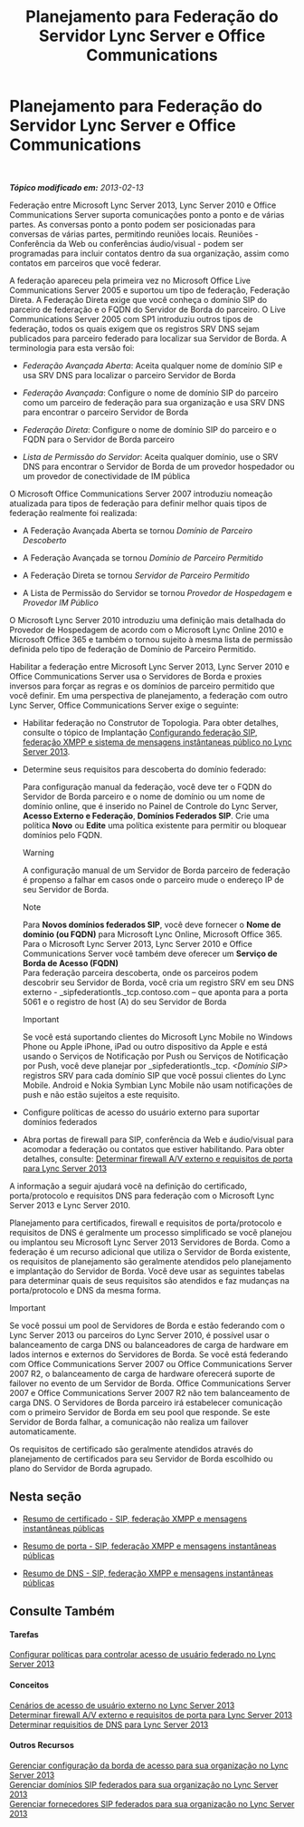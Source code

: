 ﻿---
title: Planejamento para Federação do Servidor Lync Server e Office Communications
TOCTitle: Planejamento para Federação do Servidor Lync Server e Office Communications
ms:assetid: c9eaf06b-054f-41a4-ad0c-499400d6c4c7
ms:mtpsurl: https://technet.microsoft.com/pt-br/library/JJ205335(v=OCS.15)
ms:contentKeyID: 49308092
ms.date: 05/19/2016
mtps_version: v=OCS.15
ms.translationtype: HT
---

# Planejamento para Federação do Servidor Lync Server e Office Communications

 

_**Tópico modificado em:** 2013-02-13_

Federação entre Microsoft Lync Server 2013, Lync Server 2010 e Office Communications Server suporta comunicações ponto a ponto e de várias partes. As conversas ponto a ponto podem ser posicionadas para conversas de várias partes, permitindo reuniões locais. Reuniões - Conferência da Web ou conferências áudio/visual - podem ser programadas para incluir contatos dentro da sua organização, assim como contatos em parceiros que você federar.

A federação apareceu pela primeira vez no Microsoft Office Live Communications Server 2005 e suportou um tipo de federação, Federação Direta. A Federação Direta exige que você conheça o domínio SIP do parceiro de federação e o FQDN do Servidor de Borda do parceiro. O Live Communications Server 2005 com SP1 introduziu outros tipos de federação, todos os quais exigem que os registros SRV DNS sejam publicados para parceiro federado para localizar sua Servidor de Borda. A terminologia para esta versão foi:

  - *Federação Avançada Aberta*: Aceita qualquer nome de domínio SIP e usa SRV DNS para localizar o parceiro Servidor de Borda

  - *Federação Avançada*: Configure o nome de domínio SIP do parceiro como um parceiro de federação para sua organização e usa SRV DNS para encontrar o parceiro Servidor de Borda

  - *Federação Direta*: Configure o nome de domínio SIP do parceiro e o FQDN para o Servidor de Borda parceiro

  - *Lista de Permissão do Servidor*: Aceita qualquer domínio, use o SRV DNS para encontrar o Servidor de Borda de um provedor hospedador ou um provedor de conectividade de IM pública

O Microsoft Office Communications Server 2007 introduziu nomeação atualizada para tipos de federação para definir melhor quais tipos de federação realmente foi realizada:

  - A Federação Avançada Aberta se tornou *Domínio de Parceiro Descoberto*

  - A Federação Avançada se tornou *Domínio de Parceiro Permitido*

  - A Federação Direta se tornou *Servidor de Parceiro Permitido*

  - A Lista de Permissão do Servidor se tornou *Provedor de Hospedagem* e *Provedor IM Público*

O Microsoft Lync Server 2010 introduziu uma definição mais detalhada do Provedor de Hospedagem de acordo com o Microsoft Lync Online 2010 e Microsoft Office 365 e também o tornou sujeito à mesma lista de permissão definida pelo tipo de federação de Domínio de Parceiro Permitido.

Habilitar a federação entre Microsoft Lync Server 2013, Lync Server 2010 e Office Communications Server usa o Servidores de Borda e proxies inversos para forçar as regras e os domínios de parceiro permitido que você definir. Em uma perspectiva de planejamento, a federação com outro Lync Server, Office Communications Server exige o seguinte:

  - Habilitar federação no Construtor de Topologia. Para obter detalhes, consulte o tópico de Implantação [Configurando federação SIP, federação XMPP e sistema de mensagens instântaneas público no Lync Server 2013](lync-server-2013-configuring-sip-federation-xmpp-federation-and-public-instant-messaging.md).

  - Determine seus requisitos para descoberta do domínio federado:
    
       Para configuração manual da federação, você deve ter o FQDN do Servidor de Borda parceiro e o nome de domínio ou um nome de domínio online, que é inserido no Painel de Controle do Lync Server, **Acesso Externo e Federação**, **Domínios Federados SIP**. Crie uma política **Novo** ou **Edite** uma política existente para permitir ou bloquear domínios pelo FQDN.
        

      > [!WARNING]
      > A configuração manual de um Servidor de Borda parceiro de federação é propenso a falhar em casos onde o parceiro mude o endereço IP de seu Servidor de Borda.

        
      > [!NOTE]  
      > Para <strong>Novos domínios federados SIP</strong>, você deve fornecer o <strong>Nome de domínio (ou FQDN)</strong> para Microsoft Lync Online, Microsoft Office 365. Para o Microsoft Lync Server 2013, Lync Server 2010 e Office Communications Server você também deve oferecer um <strong>Serviço de Borda de Acesso (FQDN)</strong>    
       Para federação parceira descoberta, onde os parceiros podem descobrir seu Servidor de Borda, você cria um registro SRV em seu DNS externo - \_sipfederationtls.\_tcp.contoso.com – que aponta para a porta 5061 e o registro de host (A) do seu Servidor de Borda
        
      > [!IMPORTANT]  
      > Se você está suportando clientes do Microsoft Lync Mobile no Windows Phone ou Apple iPhone, iPad ou outro dispositivo da Apple e está usando o Serviços de Notificação por Push ou Serviços de Notificação por Push, você deve planejar por _sipfederationtls._tcp. <em>&lt;Domínio SIP&gt;</em> registros SRV para cada domínio SIP que você possui clientes do Lync Mobile. Android e Nokia Symbian Lync Mobile não usam notificações de push e não estão sujeitos a este requisito.

  - Configure políticas de acesso do usuário externo para suportar domínios federados

  - Abra portas de firewall para SIP, conferência da Web e áudio/visual para acomodar a federação ou contatos que estiver habilitando. Para obter detalhes, consulte: [Determinar firewall A/V externo e requisitos de porta para Lync Server 2013](lync-server-2013-determine-external-a-v-firewall-and-port-requirements.md)

A informação a seguir ajudará você na definição do certificado, porta/protocolo e requisitos DNS para federação com o Microsoft Lync Server 2013 e Lync Server 2010.

Planejamento para certificados, firewall e requisitos de porta/protocolo e requisitos de DNS é geralmente um processo simplificado se você planejou ou implantou seu Microsoft Lync Server 2013 Servidores de Borda. Como a federação é um recurso adicional que utiliza o Servidor de Borda existente, os requisitos de planejamento são geralmente atendidos pelo planejamento e implantação do Servidor de Borda. Você deve usar as seguintes tabelas para determinar quais de seus requisitos são atendidos e faz mudanças na porta/protocolo e DNS da mesma forma.

> [!IMPORTANT]  
> Se você possui um pool de Servidores de Borda e estão federando com o Lync Server 2013 ou parceiros do Lync Server 2010, é possível usar o balanceamento de carga DNS ou balanceadores de carga de hardware em lados internos e externos do Servidores de Borda. Se você está federando com Office Communications Server 2007 ou Office Communications Server 2007 R2, o balanceamento de carga de hardware oferecerá suporte de failover no evento de um Servidor de Borda. Office Communications Server 2007 e Office Communications Server 2007 R2 não tem balanceamento de carga DNS. O Servidores de Borda parceiro irá estabelecer comunicação com o primeiro Servidor de Borda em seu pool que responde. Se este Servidor de Borda falhar, a comunicação não realiza um failover automaticamente.

Os requisitos de certificado são geralmente atendidos através do planejamento de certificados para seu Servidor de Borda escolhido ou plano do Servidor de Borda agrupado.

## Nesta seção

  - [Resumo de certificado - SIP, federação XMPP e mensagens instantâneas públicas](lync-server-2013-certificate-summary-sip-xmpp-federation-and-public-instant-messaging.md)

  - [Resumo de porta - SIP, federação XMPP e mensagens instantâneas públicas](lync-server-2013-port-summary-sip-xmpp-federation-and-public-instant-messaging.md)

  - [Resumo de DNS - SIP, federação XMPP e mensagens instantâneas públicas](lync-server-2013-dns-summary-sip-xmpp-federation-and-public-instant-messaging.md)

## Consulte Também

#### Tarefas

[Configurar políticas para controlar acesso de usuário federado no Lync Server 2013](lync-server-2013-configure-policies-to-control-federated-user-access.md)  

#### Conceitos

[Cenários de acesso de usuário externo no Lync Server 2013](lync-server-2013-scenarios-for-external-user-access.md)  
[Determinar firewall A/V externo e requisitos de porta para Lync Server 2013](lync-server-2013-determine-external-a-v-firewall-and-port-requirements.md)  
[Determinar requisitios de DNS para Lync Server 2013](lync-server-2013-determine-dns-requirements.md)  

#### Outros Recursos

[Gerenciar configuração da borda de acesso para sua organização no Lync Server 2013](lync-server-2013-manage-access-edge-configuration-for-your-organization.md)  
[Gerenciar domínios SIP federados para sua organização no Lync Server 2013](lync-server-2013-manage-sip-federated-domains-for-your-organization.md)  
[Gerenciar fornecedores SIP federados para sua organização no Lync Server 2013](lync-server-2013-manage-sip-federated-providers-for-your-organization.md)


